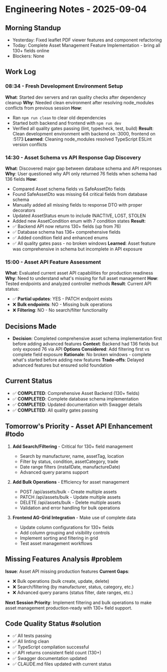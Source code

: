 # Engineering Notes - 2025-09-04

## Morning Standup
- Yesterday: Fixed leaflet PDF viewer features and component refactoring
- Today: Complete Asset Management Feature Implementation - bring all 130+ fields online
- Blockers: None

## Work Log

### 08:34 - Fresh Development Environment Setup
**What**: Started dev servers and ran quality checks after dependency cleanup
**Why**: Needed clean environment after resolving node_modules conflicts from previous session
**How**: 
- Ran `npm run clean` to clear old dependencies
- Started both backend and frontend with `npm run dev`
- Verified all quality gates passing (lint, typecheck, test, build)
**Result**: Clean development environment with backend on :3000, frontend on :5173
**Learned**: Cleaning node_modules resolved TypeScript ESLint version conflicts

### 14:30 - Asset Schema vs API Response Gap Discovery  
**What**: Discovered major gap between database schema and API responses
**Why**: User questioned why API only returned 76 fields when schema had 136 fields
**How**: 
- Compared Asset schema fields vs SafeAssetDto fields
- Found SafeAssetDto was missing 64 critical fields from database schema
- Manually added all missing fields to response DTO with proper decorators
- Updated AssetStatus enum to include INACTIVE, LOST, STOLEN
- Added new AssetCondition enum with 7 condition states
**Result**: 
- ✅ Backend API now returns 130+ fields (up from 76) 
- ✅ Database schema has 136+ comprehensive fields
- ✅ Added condition field and enhanced enums
- ✅ All quality gates pass - no broken windows
**Learned**: Asset feature was comprehensive in schema but incomplete in API exposure

### 15:00 - Asset API Feature Assessment
**What**: Evaluated current asset API capabilities for production readiness
**Why**: Need to understand what's missing for full asset management
**How**: Tested endpoints and analyzed controller methods
**Result**: Current API status:
- ✅ **Partial updates**: YES - PATCH endpoint exists
- ❌ **Bulk endpoints**: NO - Missing bulk operations  
- ❌ **Filtering**: NO - No search/filter functionality

## Decisions Made
- **Decision**: Completed comprehensive asset schema implementation first before adding advanced features
  **Context**: Backend had 136 fields but only exposed 76 via API
  **Options Considered**: Add filtering first vs complete field exposure
  **Rationale**: No broken windows - complete what's started before adding new features
  **Trade-offs**: Delayed advanced features but ensured solid foundation

## Current Status
- ✅ **COMPLETED**: Comprehensive Asset Backend (130+ fields)
- ✅ **COMPLETED**: Complete database schema implementation  
- ✅ **COMPLETED**: Updated documentation with Swagger details
- ✅ **COMPLETED**: All quality gates passing

## Tomorrow's Priority - Asset API Enhancement #todo
1. **Add Search/Filtering** - Critical for 130+ field management
   - Search by manufacturer, name, assetTag, location
   - Filter by status, condition, assetCategory, trade
   - Date range filters (installDate, manufactureDate)
   - Advanced query params support

2. **Add Bulk Operations** - Efficiency for asset management
   - POST /api/assets/bulk - Create multiple assets
   - PATCH /api/assets/bulk - Update multiple assets  
   - DELETE /api/assets/bulk - Delete multiple assets
   - Validation and error handling for bulk operations

3. **Frontend AG-Grid Integration** - Make use of complete data
   - Update column configurations for 130+ fields
   - Add column grouping and visibility controls
   - Implement sorting and filtering in grid
   - Test asset management workflows

## Missing Features Analysis #problem
**Issue**: Asset API missing production features
**Current Gaps**:
- ❌ Bulk operations (bulk create, update, delete)
- ❌ Search/filtering (by manufacturer, status, category, etc.)
- ❌ Advanced query params (status filter, date ranges, etc.)

**Next Session Priority**: Implement filtering and bulk operations to make asset management production-ready with 130+ field support.

## Code Quality Status #solution
- ✅ All tests passing
- ✅ All linting clean
- ✅ TypeScript compilation successful
- ✅ API returns consistent field count (130+)
- ✅ Swagger documentation updated
- ✅ CLAUDE.md files updated with current status